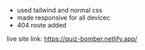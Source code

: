 * used tailwind and normal css 
* made responsive for all devicec
* 404 route added


live site link: https://quiz-bomber.netlify.app/